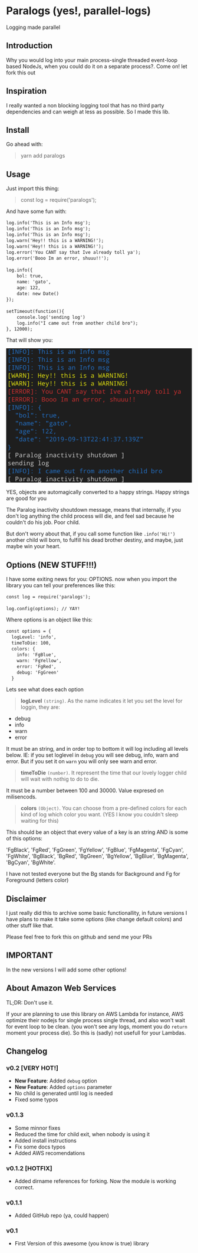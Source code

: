 # Paralogs (yes!, parallel-logs)
Logging made parallel

## Introduction
Why you would log into your main process-single threaded event-loop based NodeJs, when you could do it on a separate process?.
Come on! let fork this out

## Inspiration
I really wanted a non blocking logging tool that has no third party dependencies and can weigh at less as possible.
So I made this lib.

## Install
Go ahead with:
> yarn add paralogs

## Usage
Just import this thing:
> const log = require('paralogs');

And have some fun with: 
```
log.info('This is an Info msg');
log.info('This is an Info msg');
log.info('This is an Info msg');
log.warn('Hey!! this is a WARNING!');
log.warn('Hey!! this is a WARNING!');
log.error('You CANT say that Ive already toll ya');
log.error('Booo Im an error, shuuu!!');

log.info({
    bol: true,
    name: 'gato',
    age: 122,
    date: new Date()
});

setTimeout(function(){
    console.log('sending log') 
    log.info("I came out from another child bro"); 
}, 12000);
```
That will show you:

![alt text](https://raw.githubusercontent.com/Mystogab/common/master/paralogs_screenshot.png.png "sample")

YES, objects are automagically converted to a happy strings. Happy strings are good for you

The Paralog inactivity shoutdown message, means that internally, if you don't log anything the child process will die, and feel sad because he couldn't do his job. Poor child.

But don't worry about that, if you call some function like `.info('Hi!')` another child will born, to fulfill his dead brother destiny, and maybe, just maybe win your heart.

## Options (**NEW STUFF!!!**)
I have some exiting news for you: OPTIONS. now when you import the library you can tell your preferences like this:
```
const log = require('paralogs');

log.config(options); // YAY!
```

Where options is an object like this:
```
const options = {
  logLevel: 'info',
  timeToDie: 100,
  colors: {
    info: 'FgBlue',
    warn: 'FgYellow',
    error: 'FgRed',
    debug: 'FgGreen'
  }
```

Lets see what does each option

>**logLevel** `(string)`. As the name indicates it let you set the level for loggin, they are:

- debug
- info
- warn
- error

It must be an string, and in order top to bottom it will log including all levels below. IE: if you set loglevel in `debug` you will see debug, info, warn and error. But if you set it on `warn` you will only see warn and error.

>**timeToDie** `(number)`. It represent the time that our lovely logger child will wait with nothig to do to die. 

It must be a number between 100 and 30000. Value expresed on milisencods.

>**colors** `(Object)`. You can choose from a pre-defined colors for each kind of log which color you want. (YES I know you couldn't sleep waiting for this)

This should be an object that every value of a key is an string AND is some of this options:

 'FgBlack',
  'FgRed',
  'FgGreen',
  'FgYellow',
  'FgBlue',
  'FgMagenta',
  'FgCyan',
  'FgWhite',
  'BgBlack',
  'BgRed',
  'BgGreen',
  'BgYellow',
  'BgBlue',
  'BgMagenta',
  'BgCyan',
  'BgWhite'.

I have not tested everyone but the Bg stands for Background and Fg for Foreground (letters color)

## Disclaimer
I just really did this to archive some basic functionallity, in future versions I have plans to make it take some options (like change default colors) and other stuff like that. 

Please feel free to fork this on github and send me your PRs

## IMPORTANT
In the new versions I will add some other options!

## About Amazon Web Services
TL;DR: Don't use it.

If your are planning to use this library on AWS Lambda for instance, AWS optimize their nodejs for single process single thread, and also won't wait for event loop to be clean. (you won't see any logs, moment you do `return` moment your process die).
So this is (sadly) not usefull for your Lambdas.

## Changelog

### v0.2 [**VERY HOT!**]
- **New Feature**: Added `debug` option
- **New Feature**: Added `options` parameter
- No child is generated until log is needed
- Fixed some typos

### v0.1.3
- Some minnor fixes
- Reduced the time for child exit, when nobody is using it
- Added install instructions
- Fix some docs typos
- Added AWS recomendations

### v0.1.2 [HOTFIX]
- Added dirname references for forking. Now the module is working correct.

### v0.1.1
- Added GitHub repo (ya, could happen)

### v0.1
- First Version of this awesome (you know is true) library